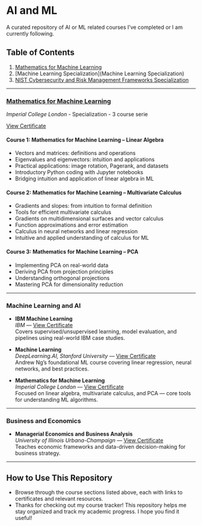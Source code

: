 # AI and ML
A curated repository of AI or ML related courses I’ve completed or I am currently following.

## Table of Contents
1. [Mathematics for Machine Learning](#mathematics-for-machine-learning)
2. [Machine Learning Specialization](Machine Learning Specialization)
3. [NIST Cybersecurity and Risk Management Frameworks Specialization](#nist-cybersecurity-and-risk-management-frameworks-specialization)

---

### [Mathematics for Machine Learning](https://www.coursera.org/specializations/mathematics-machine-learning)
*Imperial College London* - Specialization - 3 course serie

[View Certificate](https://coursera.org/share/0ae1cd958cd41ab3d3494b773a53976f)  

#### Course 1: Mathematics for Machine Learning – Linear Algebra
- Vectors and matrices: definitions and operations  
- Eigenvalues and eigenvectors: intuition and applications  
- Practical applications: image rotation, Pagerank, and datasets  
- Introductory Python coding with Jupyter notebooks  
- Bridging intuition and application of linear algebra in ML  

#### Course 2: Mathematics for Machine Learning – Multivariate Calculus
- Gradients and slopes: from intuition to formal definition  
- Tools for efficient multivariate calculus  
- Gradients on multidimensional surfaces and vector calculus  
- Function approximations and error estimation  
- Calculus in neural networks and linear regression  
- Intuitive and applied understanding of calculus for ML  

#### Course 3: Mathematics for Machine Learning – PCA
- Implementing PCA on real-world data  
- Deriving PCA from projection principles  
- Understanding orthogonal projections  
- Mastering PCA for dimensionality reduction  


---

### Machine Learning and AI

- **IBM Machine Learning**  
  *IBM* — [View Certificate](https://coursera.org/share/6a3ebec5f4e302760e2ec59014351f22)  
  Covers supervised/unsupervised learning, model evaluation, and pipelines using real-world IBM case studies.

- **Machine Learning**  
  *DeepLearning.AI, Stanford University* — [View Certificate](https://coursera.org/share/f240b13fb243e3503e202264bec23138)  
  Andrew Ng’s foundational ML course covering linear regression, neural networks, and best practices.

- **Mathematics for Machine Learning**  
  *Imperial College London* — [View Certificate](https://coursera.org/share/0ae1cd958cd41ab3d3494b773a53976f)  
  Focused on linear algebra, multivariate calculus, and PCA — core tools for understanding ML algorithms.

---

### Business and Economics

- **Managerial Economics and Business Analysis**  
  *University of Illinois Urbana-Champaign* — [View Certificate](https://coursera.org/share/7d39e68c81c226a50fbae0388b91a8f1)  
  Teaches economic frameworks and data-driven decision-making for business strategy.

---

## How to Use This Repository

- Browse through the course sections listed above, each with links to certificates and relevant resources.
- Thanks for checking out my course tracker! This repository helps me stay organized and track my academic progress. I hope you find it useful!
